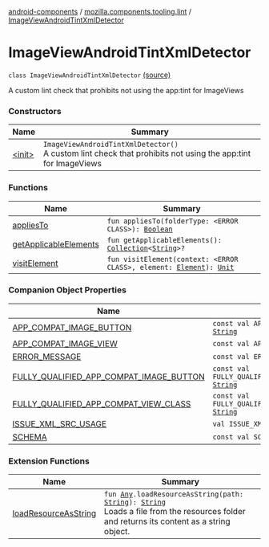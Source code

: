 [android-components](../../index.md) / [mozilla.components.tooling.lint](../index.md) / [ImageViewAndroidTintXmlDetector](./index.md)

# ImageViewAndroidTintXmlDetector

`class ImageViewAndroidTintXmlDetector` [(source)](https://github.com/mozilla-mobile/android-components/blob/master/components/tooling/lint/src/main/java/mozilla/components/tooling/lint/ImageViewAndroidTintXmlDetector.kt#L26)

A custom lint check that prohibits not using the app:tint for ImageViews

### Constructors

| Name | Summary |
|---|---|
| [&lt;init&gt;](-init-.md) | `ImageViewAndroidTintXmlDetector()`<br>A custom lint check that prohibits not using the app:tint for ImageViews |

### Functions

| Name | Summary |
|---|---|
| [appliesTo](applies-to.md) | `fun appliesTo(folderType: <ERROR CLASS>): `[`Boolean`](https://kotlinlang.org/api/latest/jvm/stdlib/kotlin/-boolean/index.html) |
| [getApplicableElements](get-applicable-elements.md) | `fun getApplicableElements(): `[`Collection`](https://kotlinlang.org/api/latest/jvm/stdlib/kotlin.collections/-collection/index.html)`<`[`String`](https://kotlinlang.org/api/latest/jvm/stdlib/kotlin/-string/index.html)`>?` |
| [visitElement](visit-element.md) | `fun visitElement(context: <ERROR CLASS>, element: `[`Element`](https://kotlinlang.org/api/latest/jvm/stdlib/org.w3c.dom/-element/index.html)`): `[`Unit`](https://kotlinlang.org/api/latest/jvm/stdlib/kotlin/-unit/index.html) |

### Companion Object Properties

| Name | Summary |
|---|---|
| [APP_COMPAT_IMAGE_BUTTON](-a-p-p_-c-o-m-p-a-t_-i-m-a-g-e_-b-u-t-t-o-n.md) | `const val APP_COMPAT_IMAGE_BUTTON: `[`String`](https://kotlinlang.org/api/latest/jvm/stdlib/kotlin/-string/index.html) |
| [APP_COMPAT_IMAGE_VIEW](-a-p-p_-c-o-m-p-a-t_-i-m-a-g-e_-v-i-e-w.md) | `const val APP_COMPAT_IMAGE_VIEW: `[`String`](https://kotlinlang.org/api/latest/jvm/stdlib/kotlin/-string/index.html) |
| [ERROR_MESSAGE](-e-r-r-o-r_-m-e-s-s-a-g-e.md) | `const val ERROR_MESSAGE: `[`String`](https://kotlinlang.org/api/latest/jvm/stdlib/kotlin/-string/index.html) |
| [FULLY_QUALIFIED_APP_COMPAT_IMAGE_BUTTON](-f-u-l-l-y_-q-u-a-l-i-f-i-e-d_-a-p-p_-c-o-m-p-a-t_-i-m-a-g-e_-b-u-t-t-o-n.md) | `const val FULLY_QUALIFIED_APP_COMPAT_IMAGE_BUTTON: `[`String`](https://kotlinlang.org/api/latest/jvm/stdlib/kotlin/-string/index.html) |
| [FULLY_QUALIFIED_APP_COMPAT_VIEW_CLASS](-f-u-l-l-y_-q-u-a-l-i-f-i-e-d_-a-p-p_-c-o-m-p-a-t_-v-i-e-w_-c-l-a-s-s.md) | `const val FULLY_QUALIFIED_APP_COMPAT_VIEW_CLASS: `[`String`](https://kotlinlang.org/api/latest/jvm/stdlib/kotlin/-string/index.html) |
| [ISSUE_XML_SRC_USAGE](-i-s-s-u-e_-x-m-l_-s-r-c_-u-s-a-g-e.md) | `val ISSUE_XML_SRC_USAGE: <ERROR CLASS>` |
| [SCHEMA](-s-c-h-e-m-a.md) | `const val SCHEMA: `[`String`](https://kotlinlang.org/api/latest/jvm/stdlib/kotlin/-string/index.html) |

### Extension Functions

| Name | Summary |
|---|---|
| [loadResourceAsString](../../mozilla.components.support.test.file/kotlin.-any/load-resource-as-string.md) | `fun `[`Any`](https://kotlinlang.org/api/latest/jvm/stdlib/kotlin/-any/index.html)`.loadResourceAsString(path: `[`String`](https://kotlinlang.org/api/latest/jvm/stdlib/kotlin/-string/index.html)`): `[`String`](https://kotlinlang.org/api/latest/jvm/stdlib/kotlin/-string/index.html)<br>Loads a file from the resources folder and returns its content as a string object. |
